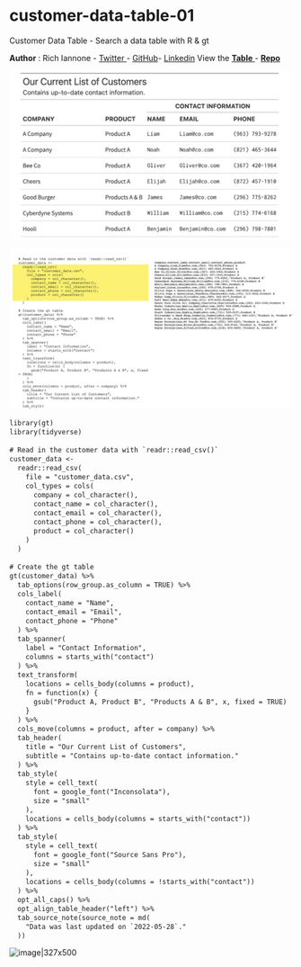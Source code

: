 # customer-data-table-01
Customer Data Table - Search a data table with R &amp; gt

**Author** : Rich Iannone - [Twitter ](https://twitter.com/riannone)- [GitHub](https://github.com/rich-iannone)- [Linkedin](https://www.linkedin.com/in/richard-iannone-a5640017/)
View the [ **Table** ](https://rpubs.com/RStudio_Curtis/920137)- [ **Repo** ](https://github.com/EconomiCurtis/customer-data-table-01)

![image|690x480, 50%](img/table-gallery-tile.png)


![ezgif.com-gif-maker|690x388](img/table-build.gif)


```
library(gt)
library(tidyverse)

# Read in the customer data with `readr::read_csv()`
customer_data <-
  readr::read_csv(
    file = "customer_data.csv",
    col_types = cols(
      company = col_character(),
      contact_name = col_character(),
      contact_email = col_character(),
      contact_phone = col_character(),
      product = col_character()
    )
  )

# Create the gt table
gt(customer_data) %>%
  tab_options(row_group.as_column = TRUE) %>%
  cols_label(
    contact_name = "Name",
    contact_email = "Email",
    contact_phone = "Phone"
  ) %>%
  tab_spanner(
    label = "Contact Information",
    columns = starts_with("contact")
  ) %>%
  text_transform(
    locations = cells_body(columns = product),
    fn = function(x) {
      gsub("Product A, Product B", "Products A & B", x, fixed = TRUE)
    }
  ) %>%
  cols_move(columns = product, after = company) %>%
  tab_header(
    title = "Our Current List of Customers",
    subtitle = "Contains up-to-date contact information."
  ) %>%
  tab_style(
    style = cell_text(
      font = google_font("Inconsolata"),
      size = "small"
    ),
    locations = cells_body(columns = starts_with("contact"))
  ) %>%
  tab_style(
    style = cell_text(
      font = google_font("Source Sans Pro"),
      size = "small"
    ),
    locations = cells_body(columns = !starts_with("contact"))
  ) %>%
  opt_all_caps() %>%
  opt_align_table_header("left") %>%
  tab_source_note(source_note = md(
    "Data was last updated on `2022-05-28`."
  ))
```


![image|327x500](full-table.png)
